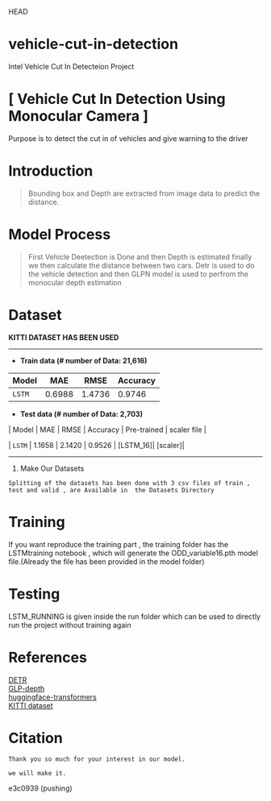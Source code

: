 HEAD
# vehicle-cut-in-detection
Intel Vehicle Cut In Detecteion Project
# [ Vehicle Cut In Detection Using Monocular Camera ]
Purpose is to detect the cut in of vehicles and give warning to the driver  

 

  
# Introduction
>Bounding box and Depth are extracted from image data to predict the distance.    

    
  
# Model Process
> First Vehicle Deetection is Done and then Depth is estimated finally we then calculate the distance between two cars.
> Detr is used to do the vehicle detection and then GLPN model is used to perfrom the monocular depth estimation
  
# Dataset
**KITTI DATASET HAS BEEN USED**  

------------
- **Train data (# number of Data: 21,616)**  

| Model | MAE | RMSE | Accuracy |
| ------------- | ------------- | ------------- | ------------- | 
| `LSTM` | 0.6988 | 1.4736 | 0.9746 |  
  
- **Test data (# number of Data: 2,703)**  

| Model | MAE | RMSE | Accuracy | Pre-trained | scaler file |

| `LSTM` | 1.1658 | 2.1420 | 0.9526 | [LSTM_16]| [scaler]|  

------------

   
1) Make Our Datasets   

```
Splitting of the datasets has been done with 3 csv files of train , test and valid , are Available in  the Datasets Directory
```
  
# Training 
If you want reproduce the training part , the training folder has the LSTMtraining notebook , which will generate the ODD_variable16.pth model file.(Already the file has been provided in the model folder)

# Testing
LSTM_RUNNING is given inside the run folder which can be used to directly run the project without training again


# References
[DETR](https://github.com/facebookresearch/detr)   
[GLP-depth](https://github.com/vinvino02/GLPDepth)   
[huggingface-transformers](https://github.com/huggingface/transformers)   
[KITTI dataset](http://www.cvlibs.net/datasets/kitti/)  

 
# Citation
```
Thank you so much for your interest in our model.
```

```
we will make it.
```
e3c0939 (pushing)
